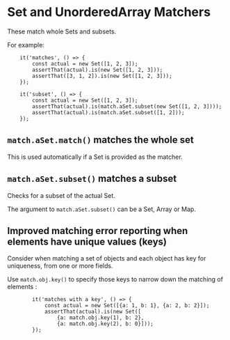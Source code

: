 # Set and UnorderedArray Matchers

These match whole Sets and subsets.

For example:

```
    it('matches', () => {
        const actual = new Set([1, 2, 3]);
        assertThat(actual).is(new Set([1, 2, 3]));
        assertThat([3, 1, 2]).is(new Set([1, 2, 3]));
    });

    it('subset', () => {
        const actual = new Set([1, 2, 3]);
        assertThat(actual).is(match.aSet.subset(new Set([1, 2, 3])));
        assertThat(actual).is(match.aSet.subset([1, 2]));
    });
```

## `match.aSet.match()` matches the whole set

This is used automatically if a Set is provided as the matcher.

## `match.aSet.subset()` matches a subset

Checks for a subset of the actual Set.

The argument to `match.aSet.subset()` can be a Set, Array or Map.

## Improved matching error reporting when elements have unique values (keys) 

Consider when matching a set of objects and each object has key for uniqueness, from one or more fields.

Use `match.obj.key()` to specify those keys to narrow down the matching of elements :

            it('matches with a key', () => {
                const actual = new Set([{a: 1, b: 1}, {a: 2, b: 2}]);
                assertThat(actual).is(new Set([
                    {a: match.obj.key(1), b: 2},
                    {a: match.obj.key(2), b: 0}]));
            });
